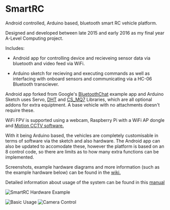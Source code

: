 # SmartRC
Android controlled, Arduino based, bluetooth smart RC vehicle platform.

Designed and developed between late 2015 and early 2016 as my final year A-Level Computing project.

Includes:

- Android app for controlling device and recieveing sensor data via bluetooth and video feed via WiFi.

- Arduino sketch for recieving and executing commands as well as interfacing with onboard sensors and communicating via a HC-06 Bluetooth transciever.

Android app forked from Google's [BluetoothChat](https://github.com/googlesamples/android-BluetoothChat) example app and Arduino Sketch uses 
Servo, [DHT](https://github.com/adafruit/DHT-sensor-library) and [CS_MQ7](https://github.com/jmsaavedra/Citizen-Sensor/blob/master/sensors/MQ7%20Breakout/CS_MQ7/CS_MQ7.h) Libraries, which are all optional addons for extra equiptment. A base vehicle with no attachments doesn't require these.

WiFi FPV is supported using a webcam, Raspberry Pi with a WiFi AP dongle and [Motion CCTV software.](https://packages.debian.org/jessie/video/motion)

With it being Arduino based, the vehicles are completely customisable in terms of software via the sketch and also hardware.
The Android app can also be updated to accomodate these, however the platform is based on an 8 control code, so there are limits as to how many extra functions can be implemented.

Screenshots, example hardware diagrams and more information (such as the example hardware below) can be found in the [wiki.](https://github.com/RDP-1/SmartRC/wiki) 

Detailed information about usage of the system can be found in this [manual](https://drive.google.com/file/d/0B9BkMVJY4sRwRmM2NkVrSXkxa00/view)

![SmartRC Hardware Example](http://projects.exlercs.com/images/smartrc.jpg)


![Basic Usage](http://i.imgur.com/fizbAAVr.jpg)
![Camera Control](http://i.imgur.com/6gBZ5iC.jpg)
